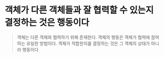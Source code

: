 # 객체가 다른 객체들과 잘 협력할 수 있는지 결정하는 것은 행동이다

> 객체는 다른 객체와 협력하기 위해 존재한다.
> 객체의 행동은 객체가 협력에 참여하는 유일한 방법이다.
> 객체가 적합한지를 결정하는 것은 그 객체의 상태가 아니라 행동이다
